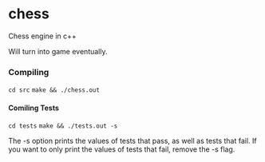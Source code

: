 # chess
Chess engine in c++

Will turn into game eventually.

### Compiling

`cd src`
`make && ./chess.out`

#### Comiling Tests
`cd tests`
`make && ./tests.out -s`

The -s option prints the values of tests that pass, as well as tests that fail.
If you want to only print the values of tests that fail, remove the -s flag.
